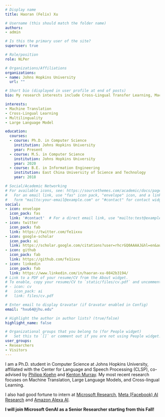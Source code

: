 ```yaml
---
# Display name
title: Haoran (Felix) Xu

# Username (this should match the folder name)
authors:
- admin

# Is this the primary user of the site?
superuser: true

# Role/position
role: NLPer

# Organizations/Affiliations
organizations:
- name: Johns Hopkins University
  url: ""

# Short bio (displayed in user profile at end of posts)
bio: My research interests include Cross-Lingual Transfer Learning, Machine Translation and Domain Adaptation.

interests:
- Machine Translation
- Cross-Lingual Learning
- Multilinguality
- Large Language Model

education:
  courses:
  - course: Ph.D. in Computer Science
    institution: Johns Hopkins University
    year: Present
  - course: M.S. in Computer Science
    institution: Johns Hopkins University
    year: 2020
  - course: B.E. in Information Engineering
    institution: East China University of Science and Technology 
    year: 2018

# Social/Academic Networking
# For available icons, see: https://sourcethemes.com/academic/docs/page-builder/#icons
#   For an email link, use "fas" icon pack, "envelope" icon, and a link in the
#   form "mailto:your-email@example.com" or "#contact" for contact widget.
social:
- icon: envelope
  icon_pack: fas
  link: '#contact'  # For a direct email link, use "mailto:test@example.org".
- icon: twitter
  icon_pack: fab
  link: https://twitter.com/fe1ixxu
- icon: google-scholar
  icon_pack: ai
  link: https://scholar.google.com/citations?user=rhcrGQ0AAAAJ&hl=en&authuser=1
- icon: github
  icon_pack: fab
  link: https://github.com/fe1ixxu
- icon: linkedin
  icon_pack: fab
  link: https://www.linkedin.com/in/haoran-xu-0842b3194/  
# Link to a PDF of your resume/CV from the About widget.
# To enable, copy your resume/CV to `static/files/cv.pdf` and uncomment the lines below.
# - icon: cv
#   icon_pack: ai
#   link: files/cv.pdf

# Enter email to display Gravatar (if Gravatar enabled in Config)
email: "hxu64@jhu.edu"

# Highlight the author in author lists? (true/false)
highlight_name: false

# Organizational groups that you belong to (for People widget)
#   Set this to `[]` or comment out if you are not using People widget.
user_groups:
- Researchers
- Visitors
---
```

<!-- *My wish is to fix the world of languages!* -->

 I am a Ph.D. student in Computer Science at Johns Hopkins University, affiliated with the Center for Language and Speech Processing (CLSP), co-advised by [Philipp Koehn](http://www.cs.jhu.edu/~phi/) and [Kenton Murray](https://kentonmurray.com/). My most recent research focuses on Machine Translation, Large Language Models, and Cross-lingual Learning. 

 I also had good fortune to intern at [Microsoft Research](https://www.microsoft.com/en-us/research/), [Meta (Facebook) AI Research](https://ai.facebook.com/) and [Amazon Alexa AI](https://www.amazon.science/tag/alexa).
 
**I will join Microsoft GenAI as a Senior Researcher starting from this Fall!**

